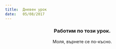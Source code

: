 ```yaml
---
title:  Дневен урок
date:   05/08/2017
---
```


### <center>Работим по този урок.</center>
<center>Моля, върнете се по-късно.</center>